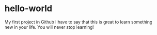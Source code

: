 # hello-world
My first project in Github
I have to say that this is great to learn something new in your life.
You will never stop learning!
